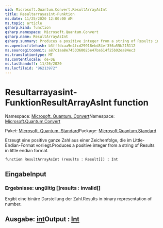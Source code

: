 ```yaml
---
uid: Microsoft.Quantum.Convert.ResultArrayAsInt
title: Resultarrayasint-Funktion
ms.date: 11/25/2020 12:00:00 AM
ms.topic: article
qsharp.kind: function
qsharp.namespace: Microsoft.Quantum.Convert
qsharp.name: ResultArrayAsInt
qsharp.summary: Produces a positive integer from a string of Results in little endian format.
ms.openlocfilehash: b3fffdcaa9e4fcd29918ebd84ef356a55b215112
ms.sourcegitcommit: a87c1aa8e7453360025e47ba614f25b02ea84ec3
ms.translationtype: MT
ms.contentlocale: de-DE
ms.lasthandoff: 11/26/2020
ms.locfileid: "96213972"
---
```

# <a name="resultarrayasint-function"></a><span data-ttu-id="21357-102">Resultarrayasint-Funktion</span><span class="sxs-lookup"><span data-stu-id="21357-102">ResultArrayAsInt function</span></span>

<span data-ttu-id="21357-103">Namespace: [Microsoft. Quantum. Convert](xref:Microsoft.Quantum.Convert)</span><span class="sxs-lookup"><span data-stu-id="21357-103">Namespace: [Microsoft.Quantum.Convert](xref:Microsoft.Quantum.Convert)</span></span>

<span data-ttu-id="21357-104">Paket: [Microsoft. Quantum. Standard](https://nuget.org/packages/Microsoft.Quantum.Standard)</span><span class="sxs-lookup"><span data-stu-id="21357-104">Package: [Microsoft.Quantum.Standard](https://nuget.org/packages/Microsoft.Quantum.Standard)</span></span>


<span data-ttu-id="21357-105">Erzeugt eine positive ganze Zahl aus einer Zeichenfolge, die im Little-Endian-Format vorliegt.</span><span class="sxs-lookup"><span data-stu-id="21357-105">Produces a positive integer from a string of Results in little endian format.</span></span>

```qsharp
function ResultArrayAsInt (results : Result[]) : Int
```


## <a name="input"></a><span data-ttu-id="21357-106">Eingabe</span><span class="sxs-lookup"><span data-stu-id="21357-106">Input</span></span>

### <a name="results--__invalidresult__"></a><span data-ttu-id="21357-107">Ergebnisse: __ungültig <Result>__[]</span><span class="sxs-lookup"><span data-stu-id="21357-107">results : __invalid<Result>__[]</span></span>

<span data-ttu-id="21357-108">Ergibt eine binäre Darstellung der Zahl.</span><span class="sxs-lookup"><span data-stu-id="21357-108">Results in binary representation of number.</span></span>



## <a name="output--int"></a><span data-ttu-id="21357-109">Ausgabe: [int](xref:microsoft.quantum.lang-ref.int)</span><span class="sxs-lookup"><span data-stu-id="21357-109">Output : [Int](xref:microsoft.quantum.lang-ref.int)</span></span>


